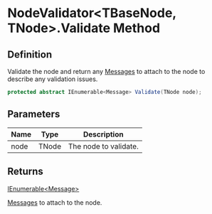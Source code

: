 # NodeValidator&lt;TBaseNode, TNode&gt;.Validate Method
## Definition

Validate the node and return any [Messages](MrKWatkins.Ast.Message.md) to attach to the node to describe any validation issues.

```c#
protected abstract IEnumerable<Message> Validate(TNode node);
```

## Parameters

| Name | Type | Description |
| ---- | ---- | ----------- |
| node | TNode | The node to validate. |

## Returns

[IEnumerable&lt;Message&gt;](https://learn.microsoft.com/en-gb/dotnet/api/System.Collections.Generic.IEnumerable-1)

[Messages](MrKWatkins.Ast.Message.md) to attach to the node.

